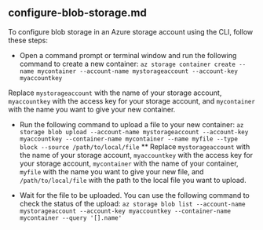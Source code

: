 ## configure-blob-storage.md
To configure blob storage in an Azure storage account using the CLI, follow these steps:
* Open a command prompt or terminal window and run the following command to create a new container:
`az storage container create --name mycontainer --account-name mystorageaccount --account-key myaccountkey`

Replace `mystorageaccount` with the name of your storage account, `myaccountkey` with the access key for your storage account, and `mycontainer` with the name you want to give your new container.

* Run the following command to upload a file to your new container: `az storage blob upload --account-name mystorageaccount --account-key myaccountkey --container-name mycontainer --name myfile --type block --source /path/to/local/file`
** Replace `mystorageaccount` with the name of your storage account, `myaccountkey` with the access key for your storage account, `mycontainer` with the name of your container, `myfile` with the name you want to give your new file, and `/path/to/local/file` with the path to the local file you want to upload.

* Wait for the file to be uploaded. You can use the following command to check the status of the upload: `az storage blob list --account-name mystorageaccount --account-key myaccountkey --container-name mycontainer --query '[].name'`


